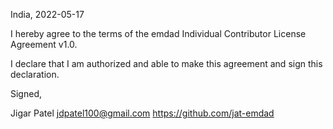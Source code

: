 India, 2022-05-17

I hereby agree to the terms of the emdad Individual Contributor License
Agreement v1.0.

I declare that I am authorized and able to make this agreement and sign this
declaration.

Signed,

Jigar Patel jdpatel100@gmail.com https://github.com/jat-emdad
